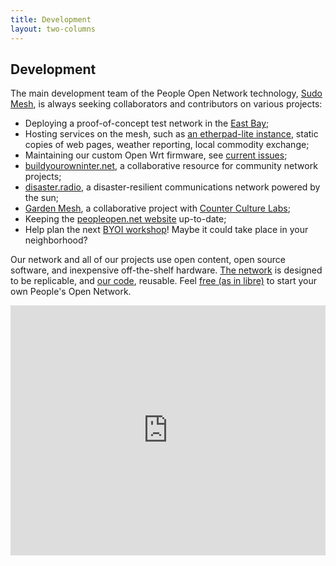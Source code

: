 ```yaml
---
title: Development
layout: two-columns
---
```


## Development

The main development team of the People Open Network technology, [Sudo Mesh](https://sudomesh.org), is always seeking collaborators and contributors on various projects:
* Deploying a proof-of-concept test network in the [East Bay](http://www.geonames.org/5378538);
* Hosting services on the mesh, such as [an etherpad-lite instance](https://sudoroom.org/wiki/Mesh/SudoPad), static copies of web pages, weather reporting, local commodity exchange;
* Maintaining our custom Open Wrt firmware, see [current issues](https://github.com/sudomesh/sudowrt-firmware/issues);
* [buildyourowninter.net](http://buildyourowninter.net), a collaborative resource for community network projects;
* [disaster.radio](https://disaster.radio), a disaster-resilient communications network powered by the sun;
* [Garden Mesh](https://peoplesopen.net/gardenmesh), a collaborative project with [Counter Culture Labs](https://www.counterculturelabs.org/);
* Keeping the [peopleopen.net website](https://github.com/sudomesh/peoplesopen-front) up-to-date;
* Help plan the next [BYOI workshop](https://peoplesopen.net/about/workshops)! Maybe it could take place in your neighborhood?

Our network and all of our projects use open content, open source software, and inexpensive off-the-shelf hardware. [The network](https://peoplesopen.net/learn/faqs) is designed to be replicable, and [our code](https://github.com/sudomesh), reusable. Feel [free (as in libre)](https://freedomdefined.org/Definition) to start your own People's Open Network. 

<iframe allowtransparency="true" frameborder="0" scrolling="no" seamless="seamless" src="https://cdoyle.me/gh-activity/gh-activity.html?user=sudomesh&type=user" width="100%" height="400"></iframe>
